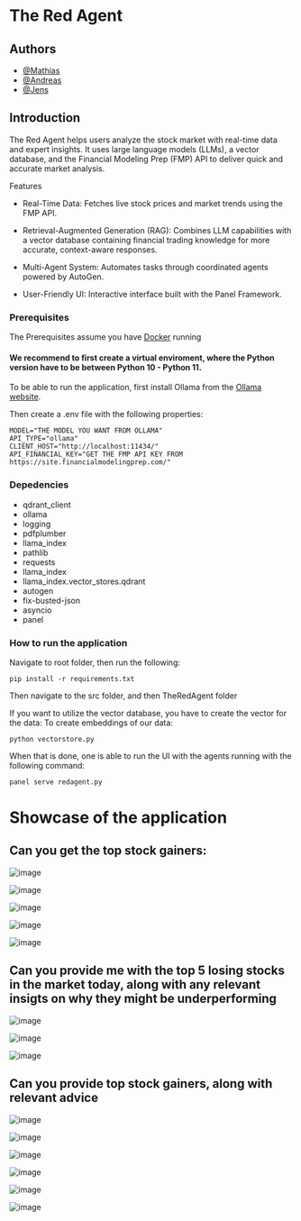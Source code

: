# The Red Agent

## Authors

- [@Mathias](https://github.com/MathiasKrarup)
- [@Andreas](https://github.com/AndreasBerthelsen)
- [@Jens](https://github.com/JensIssa)


## Introduction
The Red Agent helps users analyze the stock market with real-time data and expert insights. It uses large language models (LLMs), a vector database, and the Financial Modeling Prep (FMP) API to deliver quick and accurate market analysis.

Features

- Real-Time Data: Fetches live stock prices and market trends using the FMP API.

- Retrieval-Augmented Generation (RAG): Combines LLM capabilities with a vector database containing financial trading knowledge for more accurate, context-aware responses.

- Multi-Agent System: Automates tasks through coordinated agents powered by AutoGen.

- User-Friendly UI: Interactive interface built with the Panel Framework.
### Prerequisites
The Prerequisites assume you have [Docker](https://www.docker.com/) running

#### We recommend to first create a virtual enviroment, where the Python version have to be between Python 10 - Python 11.

To be able to run the application, first install Ollama from the [Ollama website](https://ollama.com/).

Then create a .env file with the following properties:
```
MODEL="THE MODEL YOU WANT FROM OLLAMA"
API_TYPE="ollama"
CLIENT_HOST="http://localhost:11434/"
API_FINANCIAL_KEY="GET THE FMP API KEY FROM https://site.financialmodelingprep.com/"
```

### Depedencies
- qdrant_client
- ollama
- logging
- pdfplumber
- llama_index
- pathlib
- requests
- llama_index
- llama_index.vector_stores.qdrant
- autogen
- fix-busted-json
- asyncio
- panel

### How to run the application

Navigate to root folder, then run the following:
```
pip install -r requirements.txt
```
Then navigate to the src folder, and then TheRedAgent folder

If you want to utilize the vector database, you have to create the vector for the data:
To create embeddings of our data:
```
python vectorstore.py
```
When that is done, one is able to run the UI with the agents running with the following command:
```
panel serve redagent.py
```

# Showcase of the application

## Can you get the top stock gainers:

![image](https://github.com/user-attachments/assets/7293fbd6-3cc7-4773-a33c-dc4fc8d2e232)

![image](https://github.com/user-attachments/assets/f8be9adc-3f89-4f30-820c-9b3af1924f37)

![image](https://github.com/user-attachments/assets/a73c64ed-cd4d-4cba-9e2f-1e85005ff8c9)

![image](https://github.com/user-attachments/assets/a4847097-6cd5-43eb-81c6-2eec7cf15b9e)

![image](https://github.com/user-attachments/assets/b330ad24-a5c7-45d4-a2d9-7e134a5135d1)

## Can you provide me with the top 5 losing stocks in the market today, along with any relevant insigts on why they might be underperforming

![image](https://github.com/user-attachments/assets/6f69e8dc-c6da-44a5-9bf1-66976bbc1470)

![image](https://github.com/user-attachments/assets/aeabaa6a-5571-407b-bf86-a41e2fdf631c)

![image](https://github.com/user-attachments/assets/9d274cc4-cd19-4253-8ee4-5ebfd9804490)

## Can you provide top stock gainers, along with relevant advice

![image](https://github.com/user-attachments/assets/46efa462-9d1d-4c70-b8ad-23d31babbb57)

![image](https://github.com/user-attachments/assets/991d9ff3-966b-4499-aaea-ea14c863f1ae)

![image](https://github.com/user-attachments/assets/c3ce1685-964a-42a2-92a9-bf96e36dd9a2)

![image](https://github.com/user-attachments/assets/99bc3590-b042-4bfe-bf36-c62dbd6d5531)

![image](https://github.com/user-attachments/assets/f69e7659-693a-45e9-906a-8cbcc8571b03)

![image](https://github.com/user-attachments/assets/96abf98a-c271-4f3f-a04a-7fa5199e5747)

